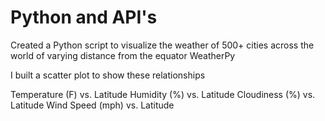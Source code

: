 # Python and API's
Created a Python script to visualize the weather of 500+ cities across the world of varying distance from the equator
WeatherPy

I built a scatter plot to show these relationships

Temperature (F) vs. Latitude
Humidity (%) vs. Latitude
Cloudiness (%) vs. Latitude
Wind Speed (mph) vs. Latitude


